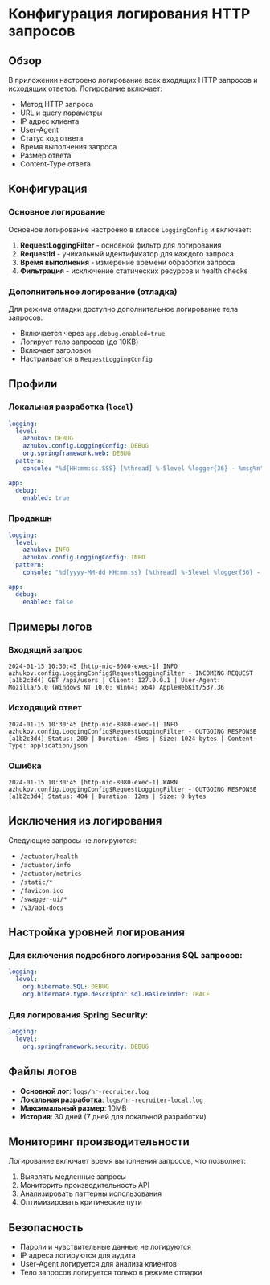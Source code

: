 # Конфигурация логирования HTTP запросов

## Обзор

В приложении настроено логирование всех входящих HTTP запросов и исходящих ответов. Логирование включает:

- Метод HTTP запроса
- URL и query параметры
- IP адрес клиента
- User-Agent
- Статус код ответа
- Время выполнения запроса
- Размер ответа
- Content-Type ответа

## Конфигурация

### Основное логирование

Основное логирование настроено в классе `LoggingConfig` и включает:

1. **RequestLoggingFilter** - основной фильтр для логирования
2. **RequestId** - уникальный идентификатор для каждого запроса
3. **Время выполнения** - измерение времени обработки запроса
4. **Фильтрация** - исключение статических ресурсов и health checks

### Дополнительное логирование (отладка)

Для режима отладки доступно дополнительное логирование тела запросов:

- Включается через `app.debug.enabled=true`
- Логирует тело запросов (до 10KB)
- Включает заголовки
- Настраивается в `RequestLoggingConfig`

## Профили

### Локальная разработка (`local`)

```yaml
logging:
  level:
    azhukov: DEBUG
    azhukov.config.LoggingConfig: DEBUG
    org.springframework.web: DEBUG
  pattern:
    console: "%d{HH:mm:ss.SSS} [%thread] %-5level %logger{36} - %msg%n"

app:
  debug:
    enabled: true
```

### Продакшн

```yaml
logging:
  level:
    azhukov: INFO
    azhukov.config.LoggingConfig: INFO
  pattern:
    console: "%d{yyyy-MM-dd HH:mm:ss} [%thread] %-5level %logger{36} - %msg%n"

app:
  debug:
    enabled: false
```

## Примеры логов

### Входящий запрос
```
2024-01-15 10:30:45 [http-nio-8080-exec-1] INFO  azhukov.config.LoggingConfig$RequestLoggingFilter - INCOMING REQUEST [a1b2c3d4] GET /api/users | Client: 127.0.0.1 | User-Agent: Mozilla/5.0 (Windows NT 10.0; Win64; x64) AppleWebKit/537.36
```

### Исходящий ответ
```
2024-01-15 10:30:45 [http-nio-8080-exec-1] INFO  azhukov.config.LoggingConfig$RequestLoggingFilter - OUTGOING RESPONSE [a1b2c3d4] Status: 200 | Duration: 45ms | Size: 1024 bytes | Content-Type: application/json
```

### Ошибка
```
2024-01-15 10:30:45 [http-nio-8080-exec-1] WARN  azhukov.config.LoggingConfig$RequestLoggingFilter - OUTGOING RESPONSE [a1b2c3d4] Status: 404 | Duration: 12ms | Size: 0 bytes
```

## Исключения из логирования

Следующие запросы не логируются:

- `/actuator/health`
- `/actuator/info`
- `/actuator/metrics`
- `/static/*`
- `/favicon.ico`
- `/swagger-ui/*`
- `/v3/api-docs`

## Настройка уровней логирования

### Для включения подробного логирования SQL запросов:

```yaml
logging:
  level:
    org.hibernate.SQL: DEBUG
    org.hibernate.type.descriptor.sql.BasicBinder: TRACE
```

### Для логирования Spring Security:

```yaml
logging:
  level:
    org.springframework.security: DEBUG
```

## Файлы логов

- **Основной лог**: `logs/hr-recruiter.log`
- **Локальная разработка**: `logs/hr-recruiter-local.log`
- **Максимальный размер**: 10MB
- **История**: 30 дней (7 дней для локальной разработки)

## Мониторинг производительности

Логирование включает время выполнения запросов, что позволяет:

1. Выявлять медленные запросы
2. Мониторить производительность API
3. Анализировать паттерны использования
4. Оптимизировать критические пути

## Безопасность

- Пароли и чувствительные данные не логируются
- IP адреса логируются для аудита
- User-Agent логируется для анализа клиентов
- Тело запросов логируется только в режиме отладки 